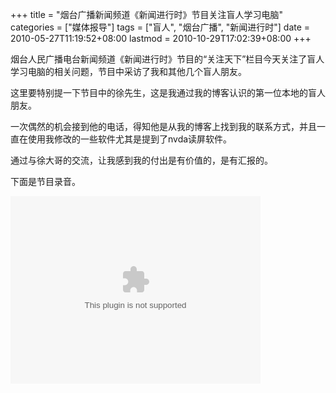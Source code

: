 +++
title = "烟台广播新闻频道《新闻进行时》节目关注盲人学习电脑"
categories = ["媒体报导"]
tags = ["盲人", "烟台广播", "新闻进行时"]
date = 2010-05-27T11:19:52+08:00
lastmod = 2010-10-29T17:02:39+08:00
+++



烟台人民广播电台新闻频道《新闻进行时》节目的“关注天下”栏目今天关注了盲人学习电脑的相关问题，节目中采访了我和其他几个盲人朋友。

这里要特别提一下节目中的徐先生，这是我通过我的博客认识的第一位本地的盲人朋友。

一次偶然的机会接到他的电话，得知他是从我的博客上找到我的联系方式，并且一直在使用我修改的一些软件尤其是提到了nvda读屏软件。

通过与徐大哥的交流，让我感到我的付出是有价值的，是有汇报的。

下面是节目录音。



<object classid="clsid:6bf52a52-394a-11d3-b153-00c04f79faa6" width="400" height="300" codebase="http://activex.microsoft.com/activex/controls/mplayer/en/nsmp2inf.cab#Version=5,1,52,701"><param name="url" value="http://dl.mangren.org/qt/ytgbxwjxs_gztx20100527.mp3" /><embed type="application/x-mplayer2" width="400" height="300" src="http://dl.mangren.org/qt/ytgbxwjxs_gztx20100527.mp3"></embed></object>